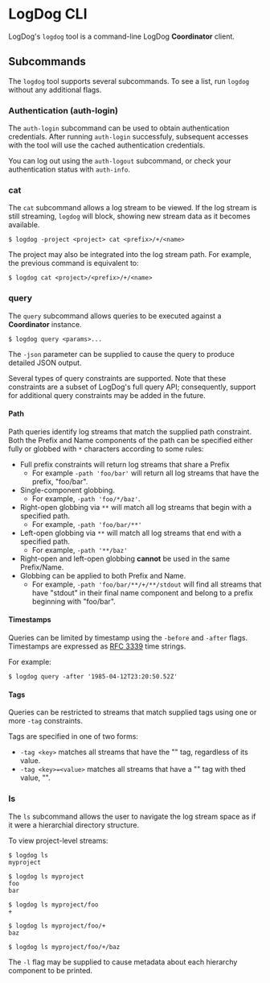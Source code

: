 LogDog CLI
==========

LogDog's `logdog` tool is a command-line LogDog **Coordinator** client.

## Subcommands

The `logdog` tool supports several subcommands. To see a list, run `logdog`
without any additional flags.

### Authentication (auth-login)

The `auth-login` subcommand can be used to obtain authentication credentials.
After running `auth-login` successfuly, subsequent accesses with the tool will
use the cached authentication credentials.

You can log out using the `auth-logout` subcommand, or check your authentication
status with `auth-info`.

### cat

The `cat` subcommand allows a log stream to be viewed. If the log stream is
still streaming, `logdog` will block, showing new stream data as it becomes
available.

```shell
$ logdog -project <project> cat <prefix>/+/<name>
```

The project may also be integrated into the log stream path. For example, the
previous command is equivalent to:

```shell
$ logdog cat <project>/<prefix>/+/<name>
```

### query

The `query` subcommand allows queries to be executed against a **Coordinator**
instance.

```shell
$ logdog query <params>...
```

The `-json` parameter can be supplied to cause the query to produce detailed
JSON output.

Several types of query constraints are supported. Note that these constraints
are a subset of LogDog's full query API; consequently, support for additional
query constraints may be added in the future.

#### Path

Path queries identify log streams that match the supplied path constraint.
Both the Prefix and Name components of the path can be specified either fully
or globbed with `*` characters according to some rules:

* Full prefix constraints will return log streams that share a Prefix
  * For example `-path 'foo/bar'` will return all log streams that have the
    prefix, "foo/bar".
* Single-component globbing.
  * For example, `-path 'foo/*/baz'`.
* Right-open globbing via `**` will match all log streams that begin with a
  specified path.
  * For example, `-path 'foo/bar/**'`
* Left-open globbing via `**` will match all log streams that end with a
  specified path.
  * For example, `-path '**/baz'`
* Right-open and left-open globbing **cannot** be used in the same Prefix/Name.
* Globbing can be applied to both Prefix and Name.
  * For example, `-path 'foo/bar/**/+/**/stdout` will find all streams that
    have "stdout" in their final name component and belong to a prefix
    beginning with "foo/bar".

#### Timestamps

Queries can be limited by timestamp using the `-before` and `-after` flags.
Timestamps are expressed as [RFC 3339](https://www.ietf.org/rfc/rfc3339.txt)
time strings.

For example:
```shell
$ logdog query -after '1985-04-12T23:20:50.52Z'
```

#### Tags

Queries can be restricted to streams that match supplied tags using one or
more `-tag` constraints.

Tags are specified in one of two forms:

* `-tag <key>` matches all streams that have the "<key>" tag, regardless of its
  value.
* `-tag <key>=<value>` matches all streams that have a "<key>" tag with thed
  value, "<value>".

### ls

The `ls` subcommand allows the user to navigate the log stream space as if it
were a hierarchial directory structure.

To view project-level streams:

```shell
$ logdog ls
myproject

$ logdog ls myproject
foo
bar

$ logdog ls myproject/foo
+

$ logdog ls myproject/foo/+
baz

$ logdog ls myproject/foo/+/baz
```

The `-l` flag may be supplied to cause metadata about each hierarchy component
to be printed.
